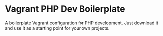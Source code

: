 Vagrant PHP Dev Boilerplate
===========================

A boilerplate Vagrant configuration for PHP development. Just download it and use it as a starting point for your own projects.
